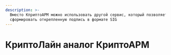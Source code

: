 ```yaml
---
description: >-
  Вместо КприптоАРМ можно использовать другой сервис, который позволяет
  сформировать открепленную подпись в формате SIG
---
```


# КриптоЛайн аналог КриптоАРМ

